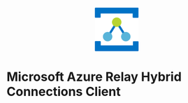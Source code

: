 <p align="center">
  <img src="relay.png" alt="Microsoft Azure Relay" width="100"/>
</p>

# Microsoft Azure Relay Hybrid Connections Client